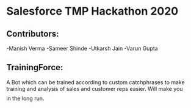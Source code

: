 # Salesforce TMP Hackathon 2020

## Contributors: 
-Manish Verma
-Sameer Shinde
-Utkarsh Jain
-Varun Gupta

## TrainingForce:
A Bot which can be trained according to custom catchphrases to make training and analysis of sales and customer reps easier. 
Will make you $$$$ in the long run.
